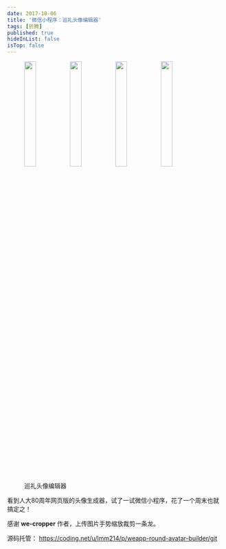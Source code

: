 ```yaml
---
date: 2017-10-06
title: '微信小程序：巡礼头像编辑器'
tags: [折腾]
published: true
hideInList: false
isTop: false
---
```


<figure>
    <img src="https://lmm.elizen.me/images/2017/10/txbjq_1.jpg" width="25%" /><img src="https://lmm.elizen.me/images/2017/10/txbjq_2.png" width="25%" /><img src="https://lmm.elizen.me/images/2017/10/txbjq_3.png" width="25%" /><img src="https://lmm.elizen.me/images/2017/10/txbjq_4.png" width="25%" />
    <figcaption>巡礼头像编辑器</figcaption>
</figure>

看到人大80周年网页版的头像生成器，试了一试微信小程序，花了一个周末也就搞定之！

感谢 **we-cropper** 作者，上传图片手势缩放裁剪一条龙。

源码托管： <https://coding.net/u/lmm214/p/weapp-round-avatar-builder/git>